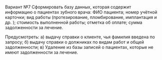 Вариант №7
Сформировать базу данных, которая содержит информацию о пациентах зубного врача:
ФИО пациента;
номер учётной карточки;
вид работы (протезирование, пломбирование, имплантация и др. );
стоимость выполненной работы;
отметка об оплате;
сумма задолженности за лечение.

Предусмотреть:
а) выдачу справки о клиенте, чья фамилия введена по запросу; 
б) выдачу справки о должниках по видам работ и общей задолженности;
в) Удаление из базы записей о пациентах, которые не имеют задолженности за лечение.
